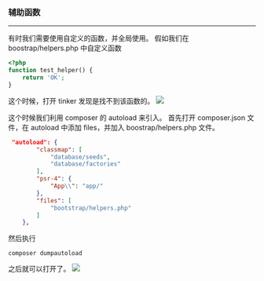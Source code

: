 ### 辅助函数
---
有时我们需要使用自定义的函数，并全局使用。
假如我们在 boostrap/helpers.php 中自定义函数
```php
<?php
function test_helper() {
    return 'OK';
}
```
这个时候，打开 tinker 发现是找不到该函数的。
![](https://kagami-1259053372.cos.ap-chengdu.myqcloud.com/images/15715624911564.jpg)

这个时候我们利用 composer 的 autoload 来引入。
首先打开 composer.json 文件，在 autoload 中添加 files，并加入 boostrap/helpers.php 文件。
```json
 "autoload": {
        "classmap": [
            "database/seeds",
            "database/factories"
        ],
        "psr-4": {
            "App\\": "app/"
        },
        "files": [
            "bootstrap/helpers.php"
        ]
    },
```

然后执行
```shell
composer dumpautoload
```

之后就可以打开了。
![](https://kagami-1259053372.cos.ap-chengdu.myqcloud.com/images/15715626292782.jpg)

